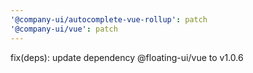 ```yaml
---
'@company-ui/autocomplete-vue-rollup': patch
'@company-ui/vue': patch
---
```


fix(deps): update dependency @floating-ui/vue to v1.0.6
